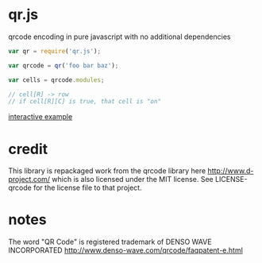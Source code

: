 # qr.js

qrcode encoding in pure javascript with no additional dependencies

```js
var qr = require('qr.js');

var qrcode = qr('foo bar baz');

var cells = qrcode.modules;

// cell[R] -> row
// if cell[R][C] is true, that cell is "on"
```

[interactive example](http://tryme.jit.su/shtylman/qr.js/example)

# credit

This library is repackaged work from the qrcode library here http://www.d-project.com/ which is also licensed under the MIT license. See LICENSE-qrcode for the license file to that project.

# notes
The word "QR Code" is registered trademark of DENSO WAVE INCORPORATED
http://www.denso-wave.com/qrcode/faqpatent-e.html
